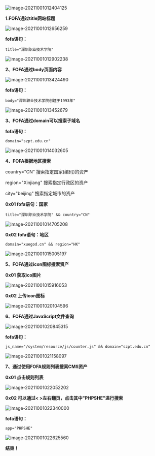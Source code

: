![image-20211001012404125](img/fofa/image-20211001012404125.png)

**1.FOFA通过title网站标题**

![image-20211001012656259](img/fofa/image-20211001012656259.png)



**fofa语句：**

```fofa
title="深圳职业技术学院"
```

![image-20211001012902238](img/fofa/image-20211001012902238.png)



**2、FOFA通过body页面内容**

![image-20211001013424490](img/fofa/image-20211001013424490.png)



**fofa语句：**

```fofa
body="深圳职业技术学院创建于1993年"
```

![image-20211001013452679](img/fofa/image-20211001013452679.png)



**3、FOFA通过domain可以搜索子域名**

**fofa语句：**

```fofa
domain="szpt.edu.cn"
```

![image-20211001014032605](img/fofa/image-20211001014032605.png)



**4、FOFA根据地区搜索**

country="CN" 搜索指定国家(编码)的资产

region="Xinjiang"  搜索指定行政区的资产

city="beijing" 搜索指定城市的资产



**0x01 fofa语句：国家**

```fofa
title="深圳职业技术学院" && country="CN"
```

![image-20211001014705208](img/fofa/image-20211001014705208.png)



**0x02 fofa语句：地区**

```fofa
domain="xuegod.cn" && region="HK"
```

![image-20211001015005197](img/fofa/image-20211001015005197.png)



**5、FOFA通过icon图标搜索资产**

**0x01 获取ico图片**

![image-20211001015916053](img/fofa/image-20211001015916053.png)



**0x02 上传icon图标**

![image-20211001020104596](img/fofa/image-20211001020104596.png)



**6、FOFA通过JavaScript文件查询**

![image-20211001020845315](img/fofa/image-20211001020845315.png)



**fofa语句：**

```fofa
js_name="/system/resource/js/counter.js" && domain="szpt.edu.cn"
```

![image-20211001021158097](img/fofa/image-20211001021158097.png)



**7、通过使用FOFA规则列表搜索CMS资产**

**0x01 点击规则列表**

![image-20211001022052202](img/fofa/image-20211001022052202.png)

**0x02 可以通过< >左右翻页，点击其中"PHPSHE"进行搜索**

![image-20211001022340000](img/fofa/image-20211001022340000.png)



**fofa语句：**

```fofa
app="PHPSHE"
```

![image-20211001022625560](img/fofa/image-20211001022625560.png)





**结束！**

